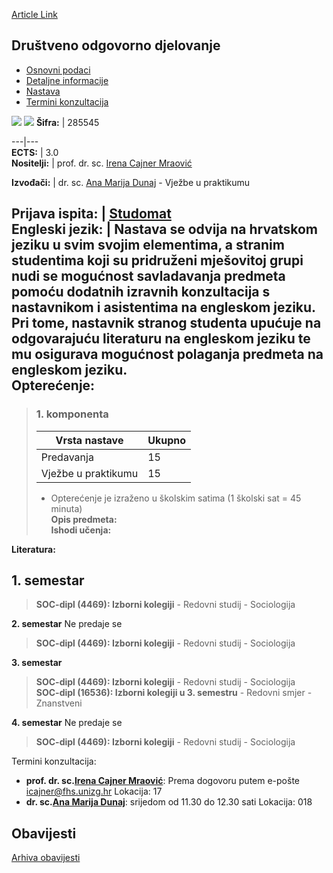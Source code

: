 [Article Link](https://www.fhs.hr/predmet/dod_c)

## Društveno odgovorno djelovanje
  * [Osnovni podaci](https://www.fhs.hr/predmet/dod_c#v1id-523735_420176_1_0 "Osnovni podaci")
  * [Detaljne informacije](https://www.fhs.hr/predmet/dod_c#v1id-523735_420176_1_1 "Detaljne informacije")
  * [Nastava](https://www.fhs.hr/predmet/dod_c#v1id-523735_420176_1_2 "Nastava")
  * [Termini konzultacija](https://www.fhs.hr/predmet/dod_c#v1id-523735_420176_1_3 "Termini konzultacija")


[![](https://www.fhs.hr/img/flags/gif/hr.gif)](https://www.fhs.hr/predmet/dod_c) [![](https://www.fhs.hr/img/flags/gif/gb.gif)](https://www.fhs.hr/en/course/csr_c)
**Šifra:** |  285545  
  
---|---  
**ECTS:** |  3.0   
**Nositelji:** |  prof. dr. sc. [Irena Cajner Mraović](https://www.fhs.hr/djelatnik/irena.cajner_mraovic)   
  
**Izvođači:** |  dr. sc. [Ana Marija Dunaj](https://www.fhs.hr/djelatnik/ana_marija.dunaj) - Vježbe u praktikumu  
  
**Prijava ispita:** |  [Studomat](http://www.isvu.hr/studomat)  
**Engleski jezik:** |  Nastava se odvija na hrvatskom jeziku u svim svojim elementima, a stranim studentima koji su pridruženi mješovitoj grupi nudi se mogućnost savladavanja predmeta pomoću dodatnih izravnih konzultacija s nastavnikom i asistentima na engleskom jeziku. Pri tome, nastavnik stranog studenta upućuje na odgovarajuću literaturu na engleskom jeziku te mu osigurava mogućnost polaganja predmeta na engleskom jeziku.   
**Opterećenje:**  
---  
> ### 1. komponenta
> | Vrsta nastave | Ukupno  
> ---|---  
> Predavanja | 15  
> Vježbe u praktikumu | 15  
> * Opterećenje je izraženo u školskim satima (1 školski sat = 45 minuta)   
**Opis predmeta:**  
> **Ishodi učenja:**  

  
**Literatura:**  

  
**1. semestar**  
---  
> **SOC-dipl (4469): Izborni kolegiji** - Redovni studij - Sociologija  
>   
  
**2. semestar** Ne predaje se  
> **SOC-dipl (4469): Izborni kolegiji** - Redovni studij - Sociologija  
>   
  
**3. semestar**  
> **SOC-dipl (4469): Izborni kolegiji** - Redovni studij - Sociologija  
>  **SOC-dipl (16536): Izborni kolegiji u 3. semestru** - Redovni smjer - Znanstveni  
>   
  
**4. semestar** Ne predaje se  
> **SOC-dipl (4469): Izborni kolegiji** - Redovni studij - Sociologija  
>   
Termini konzultacija: 
  * **prof. dr. sc.[Irena Cajner Mraović](https://www.fhs.hr/djelatnik/irena.cajner_mraovic)**: 
Prema dogovoru putem e-pošte icajner@fhs.unizg.hr 
Lokacija: 17 
  * **dr. sc.[Ana Marija Dunaj](https://www.fhs.hr/djelatnik/ana_marija.dunaj)**: 
srijedom od 11.30 do 12.30 sati
Lokacija: 018 


## Obavijesti
[Arhiva obavijesti](https://www.fhs.hr/predmet/dod_c?@=21tva#news_132591 "Arhiva obavijesti")
